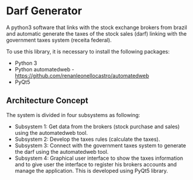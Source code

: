 # Darf Generator

A python3 software that links with the stock exchange brokers from brazil and automatic generate the taxes of the stock sales (darf) linking with the government taxes system (receita federal).

To use this library, it is necessary to install the following packages:
 - Python 3
 - Python automatedweb - https://github.com/renanleonellocastro/automatedweb
 - PyQt5

## Architecture Concept

The system is divided in four subsystems as following:
- Subsystem 1: Get data from the brokers (stock purchase and sales) using the automatedweb tool.
- Subsystem 2: Develop the taxes rules (calculate the taxes).
- Subsystem 3: Connect with the government taxes system to generate the darf using the automatedweb tool.
- Subsystem 4: Graphical user interface to show the taxes information and to give user the interface to register his brokers accounts and manage the application. This is developed using PyQt5 library.
